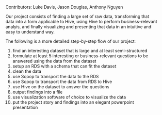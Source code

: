 Contributors: Luke Davis, Jason Douglas, Anthony Nguyen

Our project consists of finding a large set of raw data, transforming that data into a form applicable to Hive, 
using Hive to perform business-relevant analyis, and finally visualizing and presenting that data in an intuitive 
and easy to understand way.

The following is a more detailed step-by-step flow of our project:
  1. find an interesting dataset that is large and at least semi-structured
  2. formulate at least 5 interesting or business-relevant questions to be answered using the data from the dataset
  3. setup an RDS with a schema that can fit the dataset
  4. clean the data
  5. use Sqoop to transport the data to the RDS
  6. use Sqoop to transport the data from RDS to Hive
  7. use Hive on the dataset to answer the questions
  8. output findings into a file
  9. use visualization software of choice to visualize the data
  10. put the project story and findings into an elegant powerpoint presentation
